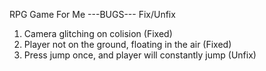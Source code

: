 RPG Game For Me
---BUGS---
Fix/Unfix
1. Camera glitching on colision (Fixed)
2. Player not on the ground, floating in the air (Fixed)
3. Press jump once, and player will constantly jump (Unfix)
